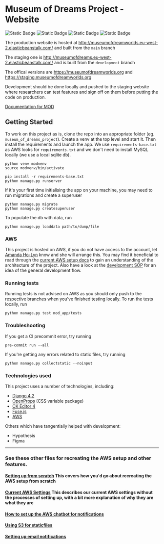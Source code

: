 # Museum of Dreams Project - Website

![Static Badge](https://img.shields.io/badge/built_with-Django_4.2-blue) ![Static Badge](https://img.shields.io/badge/OpenProps-1883e3) ![Static Badge](https://img.shields.io/badge/CKEditor4-8a2be2) ![Static Badge](https://img.shields.io/badge/hosted-232F3E?logo=amazonwebservices)

The production website is hosted at http://museumofdreamworlds.eu-west-2.elasticbeanstalk.com/ and built from the `main` branch

The staging one is http://museumofdreams.eu-west-2.elasticbeanstalk.com/ and is built from the `development` branch

The offical versions are https://museumofdreamworlds.org and https://staging.museumofdreamworlds.org

Development should be done locally and pushed to the staging website where researchers can test features and sign off on them before putting the code on production.

[Documentation for MOD](./docs/table-of-contents.md)

## Getting Started

To work on this project as is, clone the repo into an appropriate folder (eg. `museum_of_dreams_project`). Create a venv at the top level and start it. Then install the requirements and launch the app. We use `requirements-base.txt` as AWS looks for `requirements.txt` and we don't need to install MySQL locally (we use a local sqlite db).

```
python venv modvenv
source modvenv/bin/activate

pip install -r requirements-base.txt
python manage.py runserver
```

If it's your first time initialising the app on your machine, you may need to run migrations and create a superuser

```
python manage.py migrate
python manage.py createsuperuser
```

To populate the db with data, run

```
python manage.py loaddata path/to/dump/file
```

### AWS

This project is hosted on AWS, if you do not have access to the account, let [Amanda Ho-Lyn](mailto:a.ho-lyn@ucl.ac.uk) know and she will arrange this.
You may find it beneficial to read through the [current AWS setup docs](docs/baseAWSSetup.md) to gain an understanding of the architecture of the project. Also have a look at the [development SOP](docs/developmentSOP.md) for an idea of the general development flow.

### Running tests

Running tests is not advised on AWS as you should only push to the respective branches when you've finished testing locally.
To run the tests locally, run

```
python manage.py test mod_app/tests
```

### Troubleshooting

If you get a CI precommit error, try running

```
pre-commit run --all
```

If you're getting any errors related to static files, try running

```
python manage.py collectstatic --noinput
```

### Technologies used

This project uses a number of technologies, including:

- [Django 4.2](https://docs.djangoproject.com/en/4.2/)
- [OpenProps](https://open-props.style/#colors) (CSS variable package)
- [CK Editor 4](https://ckeditor.com/docs/ckeditor4/latest/index.html)
- [Fuse.js](https://www.fusejs.io/)
- [AWS](aws.com)

Others which have tangentially helped with development:

- Hypothesis
- Figma

---

### See these other files for recreating the AWS setup and other features.

#### [Setting up from scratch](docs/howtoSetupBase.md) This covers how you'd go about recreating the AWS setup from scratch

#### [Current AWS Settings](docs/baseAWSSetup.md) This describes our current AWS settings without the processes of setting up, with a bit more explanation of why they are what they are

#### [How to set up the AWS chatbot for notifications](docs/AWSchatbot.md)

#### [Using S3 for staticfiles](docs/s3ForStatic.md)

#### [Setting up email notifications](docs/AWSses.md)
